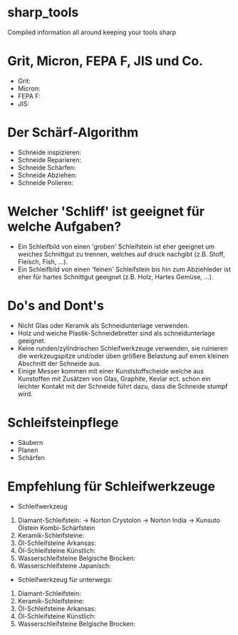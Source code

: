 # sharp_tools
Compiled information all around keeping your tools sharp

# Grit, Micron, FEPA F, JIS und Co.
- Grit: 
- Micron: 
- FEPA F: 
- JIS: 


# Der Schärf-Algorithm
- Schneide inspizieren: 
- Schneide Reparieren:
- Schneide Schärfen:
- Schneide Abziehen:
- Schneide Polieren: 


# Welcher 'Schliff' ist geeignet für welche Aufgaben?
- Ein Schleifbild von einen 'groben' Schleifstein ist eher geeignet um weiches Schnittgut zu trennen, welches auf druck nachgibt (z.B. Stoff, Fleisch, Fish, ...).
- Ein Schleifbild von einen 'feinen' Schleifstein bis hin zum Abziehleder ist eher für hartes Schnittgut geeignet (z.B. Holz, Hartes Gemüse, ...).


# Do's and Dont's
- Nicht Glas oder Keramik als Schneidunterlage verwenden. 
- Holz und weiche Plastik-Schneidebretter sind als schneidunterlage geeignet.
- Keine runden/zylindrischen Schleifwerkzeuge verwenden, sie ruinieren die werkzeugspitze und/oder üben größere Belastung auf einen kleinen Abschnitt der Schneide aus.
- Einige Messer kommen mit einer Kunststoffscheide welche aus Kunstoffen mit Zusätzen von Glas, Graphite, Kevlar ect. schon ein leichter Kontakt mit der Schneide führt dazu, dass die Schneide stumpf wird. 


# Schleifsteinpflege
- Säubern
- Planen
- Schärfen


# Empfehlung für Schleifwerkzeuge
- Schleifwerkzeug
1. Diamant-Schleifstein:
-> Norton Crystolon
-> Norton India
-> Kunsuto Ölstein Kombi-Schärfstein
2. Keramik-Schleifsteine:
3. Öl-Schleifsteine Arkansas: 
4. Öl-Schleifsteine Künstlich:
5. Wasserschleifsteine Belgische Brocken:
6. Wasserschleifsteine Japanisch:

- Schleifwerkzeug für unterwegs:  
1. Diamant-Schleifstein:
2. Keramik-Schleifsteine:
3. Öl-Schleifsteine Arkansas: 
4. Öl-Schleifsteine Künstlich:
5. Wasserschleifsteine Belgische Brocken:


